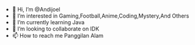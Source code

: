- 👋 Hi, I’m @Andijoel
- 👀 I’m interested in Gaming,Football,Anime,Coding,Mystery,And Others
- 🌱 I’m currently learning Java
- 💞️ I’m looking to collaborate on IDK
- 📫 How to reach me Panggilan Alam

<!---
Andijoel/Andijoel is a ✨ special ✨ repository because its `README.md` (this file) appears on your GitHub profile.
You can click the Preview link to take a look at your changes.
--->
